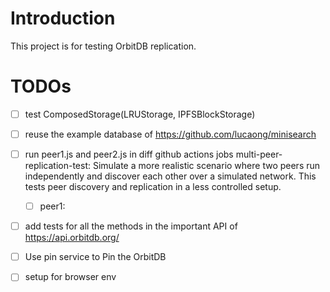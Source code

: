 # Introduction

This project is for testing OrbitDB replication.

# TODOs

- [ ] test ComposedStorage(LRUStorage, IPFSBlockStorage)

- [ ] reuse the example database of https://github.com/lucaong/minisearch
       
- [ ] run peer1.js and peer2.js in diff github actions jobs
  multi-peer-replication-test: Simulate a more realistic scenario where two peers run independently and discover each other over a simulated network. This tests peer discovery and replication in a less controlled setup.
  - [ ] peer1: 
- [ ] add tests for all the methods in the important API of https://api.orbitdb.org/
- [ ] Use pin service to Pin the OrbitDB

- [ ] setup for browser env
